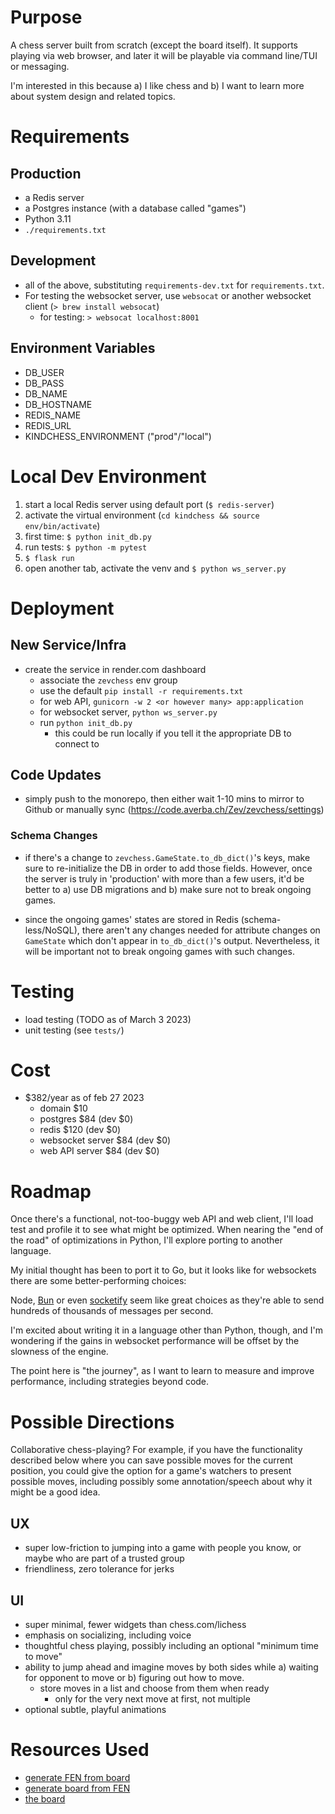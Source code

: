 # Purpose
A chess server built from scratch (except the board itself). It supports playing via web browser, 
and later it will be playable via command line/TUI or messaging.

I'm interested in this because a) I like chess and b) I want to learn more about system design and
related topics.

# Requirements

## Production
- a Redis server 
- a Postgres instance (with a database called "games")
- Python 3.11
- `./requirements.txt`

## Development 
- all of the above, substituting `requirements-dev.txt` for `requirements.txt`.
- For testing the websocket server, use `websocat` or another websocket client (`> brew install websocat`)
  - for testing: `> websocat localhost:8001`

## Environment Variables
- DB_USER
- DB_PASS
- DB_NAME
- DB_HOSTNAME
- REDIS_NAME
- REDIS_URL
- KINDCHESS_ENVIRONMENT ("prod"/"local")

# Local Dev Environment
1) start a local Redis server using default port (`$ redis-server`)
1) activate the virtual environment (`cd kindchess && source env/bin/activate`)
1) first time: `$ python init_db.py`
1) run tests: `$ python -m pytest`
1) `$ flask run`
1) open another tab, activate the venv and `$ python ws_server.py`

# Deployment

## New Service/Infra
- create the service in render.com dashboard
  - associate the `zevchess` env group
  - use the default `pip install -r requirements.txt`
  - for web API, `gunicorn -w 2 <or however many> app:application`
  - for websocket server, `python ws_server.py`
  - run `python init_db.py`
    - this could be run locally if you tell it the appropriate DB to connect to

## Code Updates
- simply push to the monorepo, then either wait 1-10 mins to mirror to Github or manually sync (https://code.averba.ch/Zev/zevchess/settings)

### Schema Changes
- if there's a change to `zevchess.GameState.to_db_dict()`'s keys, make sure to re-initialize the DB in order to add those fields. However, once the server is truly in 'production' with more than a few users, it'd be better to a) use DB migrations and b) make sure not to break ongoing games.

- since the ongoing games' states are stored in Redis (schema-less/NoSQL), there aren't any changes needed for attribute changes on `GameState` which don't appear in `to_db_dict()`'s output. Nevertheless, it will be important not to break ongoing games with such changes.

# Testing
- load testing (TODO as of March 3 2023)
- unit testing (see `tests/`)

# Cost
- $382/year as of feb 27 2023
  - domain $10
  - postgres $84 (dev $0)
  - redis $120 (dev $0)
  - websocket server $84 (dev $0)
  - web API server $84 (dev $0)

# Roadmap
Once there's a functional, not-too-buggy web API and web client, I'll load test and profile it 
to see what might be optimized. When nearing the "end of the road" of optimizations in Python, 
I'll explore porting to another language.

My initial thought has been to port it to Go, but it looks like for websockets there are some 
better-performing choices:

Node, [Bun](https://twitter.com/jarredsumner/status/1562121275945803776?lang=en) or even 
[socketify](https://raw.githubusercontent.com/cirospaciari/socketify.py/main/misc/ws-bar-graph.png) 
seem like great choices as they're able to send hundreds of thousands of messages per second.

I'm excited about writing it in a language other than Python, though, and I'm wondering if 
the gains in websocket performance will be offset by the slowness of the engine. 

The point here is "the journey", as I want to learn to measure and improve performance, 
including strategies beyond code.

# Possible Directions

Collaborative chess-playing? For example, if you have the functionality described below where 
you can save possible moves for the current position, you could give the option for a game's watchers
to present possible moves, including possibly some annotation/speech about why it might be a good idea.

## UX
- super low-friction to jumping into a game with people you know, or maybe who are part of a trusted group
- friendliness, zero tolerance for jerks

## UI 
- super minimal, fewer widgets than chess.com/lichess
- emphasis on socializing, including voice
- thoughtful chess playing, possibly including an optional "minimum time to move"
- ability to jump ahead and imagine moves by both sides while a) waiting for opponent to move or b) figuring out how to move.
  - store moves in a list and choose from them when ready
    - only for the very next move at first, not multiple
- optional subtle, playful animations

# Resources Used
- [generate FEN from board](http://www.netreal.de/Forsyth-Edwards-Notation/index.php)
- [generate board from FEN](http://www.ee.unb.ca/cgi-bin/tervo/fen.pl)
- [the board](https://github.com/shaack/cm-chessboard)
